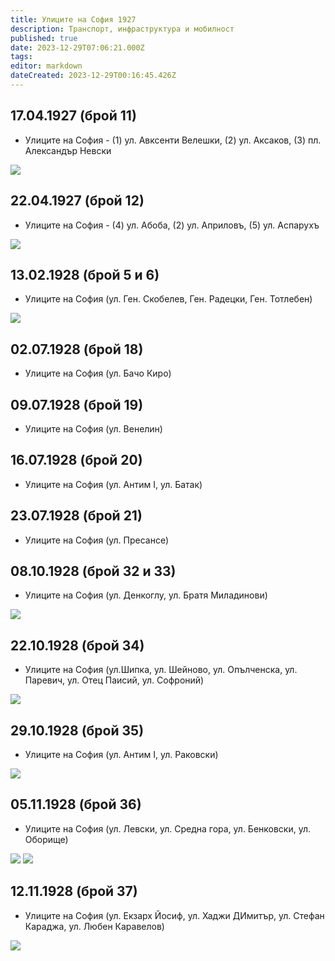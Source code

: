 ```yaml
---
title: Улиците на София 1927
description: Транспорт, инфраструктура и мобилност
published: true
date: 2023-12-29T07:06:21.000Z
tags: 
editor: markdown
dateCreated: 2023-12-29T00:16:45.426Z
---
```



## 17.04.1927 (брой 11)
- Улиците на София - (1) ул. Авксенти Велешки, (2) ул. Аксаков, (3) пл. Александър Невски


<img src="https://drive.google.com/uc?id=13XTAd8HBP8865KfnFGea_r-vg_fD7O7b">

## 22.04.1927 (брой 12)
- Улиците на София - (4) ул. Абоба, (2) ул. Априловъ, (5) ул. Аспарухъ

<img src="https://drive.google.com/uc?id=1DG2ibYrYq1irWUMWAEc_j4MLOEQ1_Fig">



## 13.02.1928 (брой 5 и 6)
- Улиците на София (ул. Ген. Скобелев, Ген. Радецки, Ген. Тотлебен)


<img src="https://drive.google.com/uc?id=16zLZAPYyMNEA9A-3o0K5s-Fd9H0fEQbp">


## 02.07.1928 (брой 18)
- Улиците на София (ул. Бачо Киро)


## 09.07.1928 (брой 19)
- Улиците на София (ул. Венелин)


## 16.07.1928 (брой 20)
- Улиците на София (ул. Антим I, ул. Батак)

## 23.07.1928 (брой 21)
- Улиците на София (ул. Пресансе)

## 08.10.1928 (брой 32 и 33)
- Улиците на София (ул. Денкоглу, ул. Братя Миладинови)

<img src="https://drive.google.com/uc?id=1EFubgjqiRTE__yNZVKy66wmvE0D_ktjR">


## 22.10.1928 (брой 34)
- Улиците на София (ул.Шипка, ул. Шейново, ул. Опълченска, ул. Паревич, ул. Отец Паисий, ул. Софроний)

<img src="https://drive.google.com/uc?id=1EFubgjqiRTE__yNZVKy66wmvE0D_ktjR">

## 29.10.1928 (брой 35)
- Улиците на София (ул. Антим I, ул. Раковски)

<img src="https://drive.google.com/uc?id=1fciXjZzoEb0pNF9o-Om8XePxiz53Mt1J">

## 05.11.1928 (брой 36)
- Улиците на София (ул. Левски, ул. Средна гора, ул. Бенковски, ул. Оборище)

<img src="https://drive.google.com/uc?id=1rD37OoItVd573SwOyqQgE2-qRYBoj4s-">
<img src="https://drive.google.com/uc?id=1Ulym0eWrVLZGN0NgRieqXkvhiBEKfPWG">

## 12.11.1928 (брой 37)
- Улиците на София (ул. Екзарх Йосиф, ул. Хаджи ДИмитър, ул. Стефан Караджа, ул. Любен Каравелов)

<img src="https://drive.google.com/uc?id=1DzBo4u7NqdLufzd1W-KmSwW1Waop9ste">






